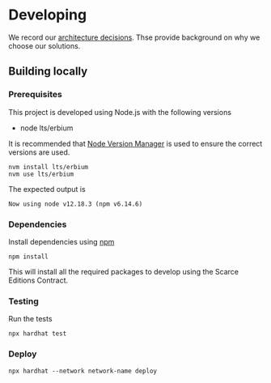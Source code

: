 # Developing

We record our [architecture decisions][adrs]. Thse provide background on why we choose our solutions. 

## Building locally

### Prerequisites

This project is developed using Node.js with the following versions 

* node lts/erbium

It is recommended that [Node Version Manager][nvm] is used to ensure the correct versions are used. 

    nvm install lts/erbium 
    nvm use lts/erbium 
    
The expected output is

    Now using node v12.18.3 (npm v6.14.6)

### Dependencies

Install dependencies using [npm][npm]

    npm install

This will install all the required packages to develop using the Scarce Editions Contract.

### Testing

Run the tests

    npx hardhat test


### Deploy

    npx hardhat --network network-name deploy


[adrs]: architecture/decisions/
[npm]: https://docs.npmjs.com/getting-started/installing-node
[nvm]: https://github.com/nvm-sh/nvm